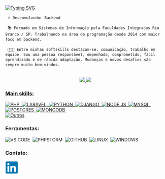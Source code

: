 [![Typing SVG](https://readme-typing-svg.herokuapp.com/?color=ffffff&size=35&center=true&vCenter=true&width=1000&lines=Olá,+Meu+Nome+é+Felipe;Dev+Back+End;+:%29)](https://git.io/typing-svg)


  <p>
    
     🔥 Desenvolvedor Backend
  
     📚 Formado em Sistemas de Informação pela Faculdades Integradas Rio Branco / SP. Trabalhando na área de programação desde 2014 com maior foco em backend.
      
     👩🏾‍🎓 Entre minhas softskills destacam-se: comunicação, trabalho em equipe. Sou uma pessoa responsável, empenhado, comprometido, fácil aprendizado e de rápida adaptação. Mudanças e novos desafios são sempre muito bem-vindos.
    
  </p>
  

<br>
  
<div align="center">
  <a href="https://github.com/lipemilani">
  <img height="180em" src="https://github-readme-stats.vercel.app/api?username=lipemilani&show_icons=true&theme=dracula&include_all_commits=true&count_private=true"/>
  <img height="180em" src="https://github-readme-stats.vercel.app/api/top-langs/?username=lipemilani&layout=compact&langs_count=7&theme=dracula"/>
</div>
  <!-- ![Snake animation] -->
  

### Main skills:
![PHP](https://img.shields.io/badge/PHP-777BB4?style=for-the-badge&logo=php&logoColor=white)&nbsp;
![LARAVEL](https://img.shields.io/badge/Laravel-FF2D20?style=for-the-badge&logo=laravel&logoColor=white)&nbsp;
![PYTHON](https://img.shields.io/badge/Python-3776AB?style=for-the-badge&logo=python&logoColor=white)&nbsp;
![DJANGO](https://img.shields.io/badge/Django-092E20?style=for-the-badge&logo=django&logoColor=white)&nbsp;
![NODE.JS](https://img.shields.io/badge/Node.js-43853D?style=for-the-badge&logo=node.js&logoColor=white)&nbsp;
![MYSQL](https://img.shields.io/badge/MySQL-00000F?style=for-the-badge&logo=mysql&logoColor=white)&nbsp;
![POSTGRES](https://img.shields.io/badge/PostgreSQL-316192?style=for-the-badge&logo=postgresql&logoColor=white)&nbsp;
![MONGODB](https://img.shields.io/badge/MongoDB-4EA94B?style=for-the-badge&logo=mongodb&logoColor=white)&nbsp; </br>
[![Outros](https://skills.thijs.gg/icons?i=docker,kubernetes)](https://skills.thijs.gg)

### Ferramentas:
![VS CODE](https://img.shields.io/badge/-Visual%20Studio%20Code-0D1117?style=for-the-badge&logo=visual-studio-code&logoColor=007ACC&labelColor=0D1117)&nbsp;
![PHPSTORM](http://img.shields.io/badge/-PHPStorm-181717?style=for-the-badge&logo=phpstorm&logoColor=white)&nbsp;
![GITHUB](https://img.shields.io/badge/-GitHub-0D1117?style=for-the-badge&logo=github&labelColor=0D1117)&nbsp;
![LINUX](https://img.shields.io/badge/-Linux-0D1117?style=for-the-badge&logo=linux&labelColor=0D1117)&nbsp;
![WINDOWS](https://img.shields.io/badge/-Windows-0D1117?style=for-the-badge&logo=windows&labelColor=0D1117)&nbsp;

### Contato:

<div style="display: inline_block">
  
<a href="https://www.linkedin.com/in/felipe-milani-125095130/" target="_blank" style="text-decoration:none;" ><img align="center"   height="40" width="40" src="https://raw.githubusercontent.com/devicons/devicon/master/icons/linkedin/linkedin-original.svg"></a>
  
</div>
